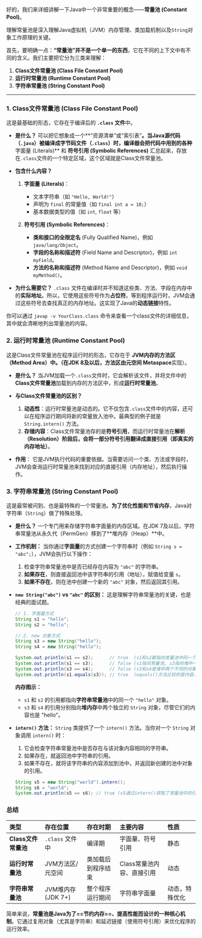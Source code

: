 好的，我们来详细讲解一下Java中一个非常重要的概念——**常量池 (Constant Pool)**。

理解常量池是深入理解Java虚拟机（JVM）内存管理、类加载机制以及`String`对象工作原理的关键。

首先，要明确一点：**“常量池”并不是一个单一的东西**，它在不同的上下文中有不同的含义。我们主要把它分为三类来理解：

1.  **Class文件常量池 (Class File Constant Pool)**
2.  **运行时常量池 (Runtime Constant Pool)**
3.  **字符串常量池 (String Constant Pool)**

---

### 1. Class文件常量池 (Class File Constant Pool)

这是最基础的形态，它存在于编译后的 **`.class` 文件**中。

*   **是什么？**
    可以把它想象成一个**“资源清单”或“索引表”**。当Java源代码（`.java`）被编译成字节码文件（`.class`）时，编译器会把代码中用到的各种**字面量 (Literals)** 和 **符号引用 (Symbolic References)** 汇总起来，存放在`.class`文件的一个特定区域，这个区域就是Class文件常量池。

*   **包含什么内容？**
    1.  **字面量 (Literals)**：
        *   文本字符串（如 `"Hello, World!"`）
        *   声明为 `final` 的常量值（如 `final int a = 10;`）
        *   基本数据类型的值（如 `int`, `float` 等）

    2.  **符号引用 (Symbolic References)**：
        *   **类和接口的全限定名** (Fully Qualified Name)，例如 `java/lang/Object`。
        *   **字段的名称和描述符** (Field Name and Descriptor)，例如 `int myField`。
        *   **方法的名称和描述符** (Method Name and Descriptor)，例如 `void myMethod()`。

*   **为什么需要它？**
    `.class` 文件在编译时并不知道这些类、方法、字段在内存中的**实际地址**。所以，它使用这些符号作为**占位符**。等到程序运行时，JVM会通过这些符号去查找真正的内存地址。这实现了Java的**动态链接**特性。

你可以通过 `javap -v YourClass.class` 命令来查看一个class文件的详细信息，其中就会清晰地列出常量池的内容。

### 2. 运行时常量池 (Runtime Constant Pool)

这是Class文件常量池在程序运行时的形态，它存在于 **JVM内存的方法区（Method Area）**中。（在JDK 8及以后，方法区由**元空间 Metaspace**实现）。

*   **是什么？**
    当JVM加载一个`.class`文件时，它会解析该文件，并将文件中的**Class文件常量池**加载到内存的方法区中，形成**运行时常量池**。

*   **与Class文件常量池的区别？**
    1.  **动态性**：运行时常量池是动态的。它不仅包含`.class`文件中的内容，还可以在程序运行期间将新的常量放入池中。最典型的例子就是 `String.intern()` 方法。
    2.  **存储内容**：Class文件常量池存的是**符号引用**，而运行时常量池在**解析（Resolution）**阶段后，会将一部分符号引用**翻译成直接引用（即真实的内存地址）**。

*   **作用**：
    它是JVM执行代码的重要依据。当需要访问一个类、方法或字段时，JVM会查询运行时常量池来找到对应的直接引用（内存地址），然后执行操作。

### 3. 字符串常量池 (String Constant Pool)

这是最常被问到、也是最特殊的一个常量池。**为了优化性能和节省内存**，Java对字符串（`String`）做了特殊处理。

*   **是什么？**
    一个专门用来存储字符串字面量的内存区域。在JDK 7及以后，字符串常量池从永久代（PermGen）移到了**堆内存（Heap）**中。

*   **工作机制：**
    当你通过**字面量**的方式创建一个字符串时（例如 `String s = "abc";`），JVM会执行以下操作：
    1.  检查字符串常量池中是否已经存在内容为 `"abc"` 的字符串。
    2.  **如果存在**，则直接返回池中该字符串的引用（地址），赋值给变量 `s`。
    3.  **如果不存在**，则在池中创建一个新的 `"abc"` 对象，然后返回其引用。

*   **`new String("abc")` vs `"abc"` 的区别：**
    这是理解字符串常量池的关键，也是经典的面试题。

    ```java
    // 1. 字面量方式
    String s1 = "hello";
    String s2 = "hello";

    // 2. new 对象方式
    String s3 = new String("hello");
    String s4 = new String("hello");

    System.out.println(s1 == s2);      // true  (s1和s2都指向常量池中同一个"hello")
    System.out.println(s1 == s3);      // false (s1指向常量池, s3指向堆中一个新创建的对象)
    System.out.println(s3 == s4);      // false (s3和s4是堆中两个不同的对象)
    System.out.println(s1.equals(s3)); // true  (equals()方法比较的是内容，内容都是"hello")
    ```

    **内存图示：**
    *   `s1` 和 `s2` 的引用都指向**字符串常量池**中的同一个 `"hello"` 对象。
    *   `s3` 和 `s4` 的引用分别指向**堆内存**中两个独立的 `String` 对象，尽管它们的内容也是 "hello"。

*   **`intern()` 方法：**
    `String` 类提供了一个 `intern()` 方法。当你对一个 `String` 对象调用 `intern()` 时：
    1.  它会检查字符串常量池中是否存在与该对象内容相同的字符串。
    2.  如果存在，就返回池中字符串的引用。
    3.  如果不存在，就将该字符串的内容添加到池中，并返回新创建的池中对象的引用。

    ```java
    String s5 = new String("world").intern();
    String s6 = "world";
    System.out.println(s5 == s6); // true (s5通过intern()获取了常量池中的引用)
    ```

### 总结

| 类型 | 存在位置 | 存在时期 | 主要内容 | 性质 |
| :--- | :--- | :--- | :--- | :--- |
| **Class文件常量池** | `.class` 文件中 | 编译期 | 字面量、符号引用 | 静态 |
| **运行时常量池** | JVM方法区/元空间 | 类加载后到程序结束 | Class常量池内容、直接引用 | 动态 |
| **字符串常量池** | JVM堆内存 (JDK 7+) | 整个程序运行期间 | 字符串字面量 | 动态，特殊优化 |

简单来说，**常量池是Java为了==节约内存==、提高性能而设计的一种核心机制**。它通过复用对象（尤其是字符串）和延迟链接（使用符号引用）来优化程序的运行效率。